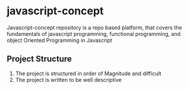 # javascript-concept
Javascript-concept repository is a repo based platform, that covers the fundamentals of javascript programming, functional programming, and object Oriented Programming in Javascript

## Project Structure
1. The project is structured in order of Magnitude and difficult
2. The project is written to be well descriptive
